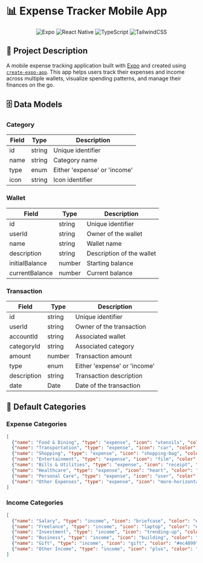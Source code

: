 # 📊 Expense Tracker Mobile App

<div align="center">
  
![Expo](https://img.shields.io/badge/Expo-000020?style=for-the-badge&logo=expo&logoColor=white)
![React Native](https://img.shields.io/badge/React_Native-20232A?style=for-the-badge&logo=react&logoColor=61DAFB)
![TypeScript](https://img.shields.io/badge/TypeScript-007ACC?style=for-the-badge&logo=typescript&logoColor=white)
![TailwindCSS](https://img.shields.io/badge/Tailwind_CSS-38B2AC?style=for-the-badge&logo=tailwind-css&logoColor=white)

</div>

## 📝 Project Description

A mobile expense tracking application built with [Expo](https://expo.dev) and created using [`create-expo-app`](https://www.npmjs.com/package/create-expo-app). This app helps users track their expenses and income across multiple wallets, visualize spending patterns, and manage their finances on the go.

## 🗄️ Data Models

### Category
| Field | Type | Description |
|-------|------|-------------|
| id | string | Unique identifier |
| name | string | Category name |
| type | enum | Either 'expense' or 'income' |
| icon | string | Icon identifier |

### Wallet
| Field | Type | Description |
|-------|------|-------------|
| id | string | Unique identifier |
| userId | string | Owner of the wallet |
| name | string | Wallet name |
| description | string | Description of the wallet |
| initialBalance | number | Starting balance |
| currentBalance | number | Current balance |

### Transaction
| Field | Type | Description |
|-------|------|-------------|
| id | string | Unique identifier |
| userId | string | Owner of the transaction |
| accountId | string | Associated wallet |
| categoryId | string | Associated category |
| amount | number | Transaction amount |
| type | enum | Either 'expense' or 'income' |
| description | string | Transaction description |
| date | Date | Date of the transaction |

## 🎨 Default Categories

### Expense Categories
```json
[
  {"name": "Food & Dining", "type": "expense", "icon": "utensils", "color": "#f59e0b", "isDefault": true},
  {"name": "Transportation", "type": "expense", "icon": "car", "color": "#3b82f6", "isDefault": true},
  {"name": "Shopping", "type": "expense", "icon": "shopping-bag", "color": "#ec4899", "isDefault": true},
  {"name": "Entertainment", "type": "expense", "icon": "film", "color": "#8b5cf6", "isDefault": true},
  {"name": "Bills & Utilities", "type": "expense", "icon": "receipt", "color": "#ef4444", "isDefault": true},
  {"name": "Healthcare", "type": "expense", "icon": "heart", "color": "#10b981", "isDefault": true},
  {"name": "Personal Care", "type": "expense", "icon": "user", "color": "#84cc16", "isDefault": true},
  {"name": "Other Expenses", "type": "expense", "icon": "more-horizontal", "color": "#94a3b8", "isDefault": true}
]
```

### Income Categories
```json
[
  {"name": "Salary", "type": "income", "icon": "briefcase", "color": "#10b981", "isDefault": true},
  {"name": "Freelance", "type": "income", "icon": "laptop", "color": "#3b82f6", "isDefault": true},
  {"name": "Investment", "type": "income", "icon": "trending-up", "color": "#8b5cf6", "isDefault": true},
  {"name": "Business", "type": "income", "icon": "building", "color": "#f59e0b", "isDefault": true},
  {"name": "Gift", "type": "income", "icon": "gift", "color": "#ec4899", "isDefault": true},
  {"name": "Other Income", "type": "income", "icon": "plus", "color": "#6b7280", "isDefault": true}
]
```